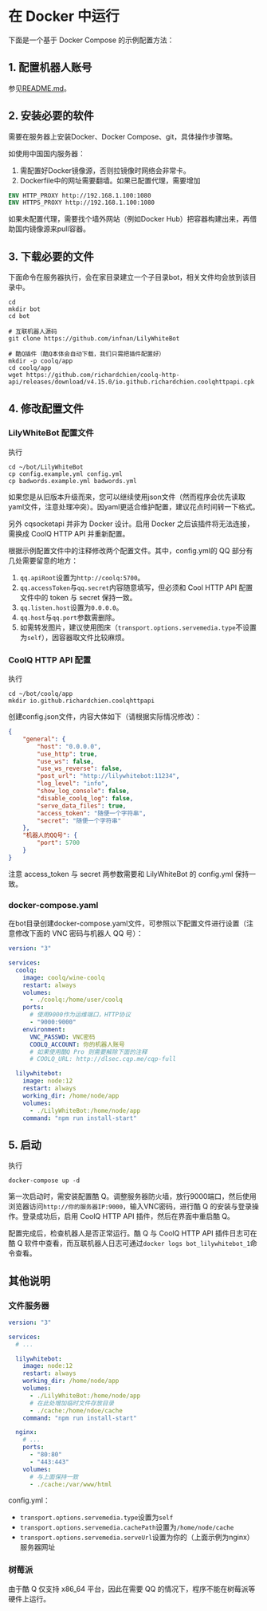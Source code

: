 在 Docker 中运行
===

下面是一个基于 Docker Compose 的示例配置方法：

## 1. 配置机器人账号
参见[README.md](https://github.com/infnan/LilyWhiteBot/blob/master/README.md)。

## 2. 安装必要的软件
需要在服务器上安装Docker、Docker Compose、git，具体操作步骤略。

如使用中国国内服务器：
1. 需配置好Docker镜像源，否则拉镜像时网络会非常卡。
2. Dockerfile中的网址需要翻墙。如果已配置代理，需要增加
```Dockerfile
ENV HTTP_PROXY http://192.168.1.100:1080
ENV HTTPS_PROXY http://192.168.1.100:1080
```

如果未配置代理，需要找个墙外网站（例如Docker Hub）把容器构建出来，再借助国内镜像源来pull容器。

## 3. 下载必要的文件
下面命令在服务器执行，会在家目录建立一个子目录bot，相关文件均会放到该目录中。
```
cd
mkdir bot
cd bot

# 互联机器人源码
git clone https://github.com/infnan/LilyWhiteBot

# 酷Q插件（酷Q本体会自动下载，我们只需把插件配置好）
mkdir -p coolq/app
cd coolq/app
wget https://github.com/richardchien/coolq-http-api/releases/download/v4.15.0/io.github.richardchien.coolqhttpapi.cpk
```

## 4. 修改配置文件
### LilyWhiteBot 配置文件
执行
```
cd ~/bot/LilyWhiteBot
cp config.example.yml config.yml
cp badwords.example.yml badwords.yml
```

如果您是从旧版本升级而来，您可以继续使用json文件（然而程序会优先读取yaml文件，注意处理冲突）。因yaml更适合维护配置，建议花点时间转一下格式。

另外 cqsocketapi 并非为 Docker 设计。启用 Docker 之后该插件将无法连接，需换成 CoolQ HTTP API 并重新配置。

根据示例配置文件中的注释修改两个配置文件。其中，config.yml的 QQ 部分有几处需要留意的地方：

1. `qq.apiRoot`设置为`http://coolq:5700`。
2. `qq.accessToken`与`qq.secret`内容随意填写，但必须和 Cool HTTP API 配置文件中的 token 与 secret 保持一致。
3. `qq.listen.host`设置为`0.0.0.0`。
4. `qq.host`与`qq.port`参数需删除。
5. 如需转发图片，建议使用图床（`transport.options.servemedia.type`不设置为`self`），因容器取文件比较麻烦。

### CoolQ HTTP API 配置
执行
```
cd ~/bot/coolq/app
mkdir io.github.richardchien.coolqhttpapi
```

创建config.json文件，内容大体如下（请根据实际情况修改）：

```json
{
    "general": {
        "host": "0.0.0.0",
        "use_http": true,
        "use_ws": false,
        "use_ws_reverse": false,
        "post_url": "http://lilywhitebot:11234",
        "log_level": "info",
        "show_log_console": false,
        "disable_coolq_log": false,
        "serve_data_files": true,
        "access_token": "随便一个字符串",
        "secret": "随便一个字符串"
    },
    "机器人的QQ号": {
        "port": 5700
    }
}
```

注意 access\_token 与 secret 两参数需要和 LilyWhiteBot 的 config.yml 保持一致。

### docker-compose.yaml
在bot目录创建docker-compose.yaml文件，可参照以下配置文件进行设置（注意修改下面的 VNC 密码与机器人 QQ 号）：

```yaml
version: "3"

services:
  coolq:
    image: coolq/wine-coolq
    restart: always
    volumes:
      - ./coolq:/home/user/coolq
    ports:
      # 使用9000作为运维端口，HTTP协议
      - "9000:9000"
    environment:
      VNC_PASSWD: VNC密码
      COOLQ_ACCOUNT: 你的机器人账号
      # 如果使用酷Q Pro 则需要解除下面的注释
      # COOLQ_URL: http://dlsec.cqp.me/cqp-full

  lilywhitebot:
    image: node:12
    restart: always
    working_dir: /home/node/app
    volumes:
      - ./LilyWhiteBot:/home/node/app
    command: "npm run install-start"
```

## 5. 启动
执行
```
docker-compose up -d
```

第一次启动时，需安装配置酷 Q。调整服务器防火墙，放行9000端口，然后使用浏览器访问`http://你的服务器IP:9000`，输入VNC密码，进行酷 Q 的安装与登录操作。登录成功后，启用 CoolQ HTTP API 插件，然后在界面中重启酷 Q。

配置完成后，检查机器人是否正常运行。酷 Q 与 CoolQ HTTP API 插件日志可在酷 Q 软件中查看，而互联机器人日志可通过`docker logs bot_lilywhitebot_1`命令查看。

## 其他说明
### 文件服务器
```yaml
version: "3"

services:
  # ...

  lilywhitebot:
    image: node:12
    restart: always
    working_dir: /home/node/app
    volumes:
      - ./LilyWhiteBot:/home/node/app
      # 在此处增加临时文件存放目录
      - ./cache:/home/ndoe/cache
    command: "npm run install-start"

  nginx:
    # ...
    ports:
      - "80:80"
      - "443:443"
    volumes:
      # 与上面保持一致
      - ./cache:/var/www/html
```

config.yml：
* `transport.options.servemedia.type`设置为`self`
* `transport.options.servemedia.cachePath`设置为`/home/node/cache`
* `transport.options.servemedia.serveUrl`设置为你的（上面示例为nginx）服务器网址

### 树莓派
由于酷 Q 仅支持 x86_64 平台，因此在需要 QQ 的情况下，程序不能在树莓派等硬件上运行。
